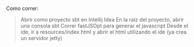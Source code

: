 Como correr: 

> Abrir como proyecto sbt en Intellij Idea
> En la raiz del proyecto, abrir una consola sbt
> Correr fastJSOpt para generar el javascript
> Desde el ide, ir a resources/index.html y abrir el html utilizando el ide (ya crea un servidor jetty)